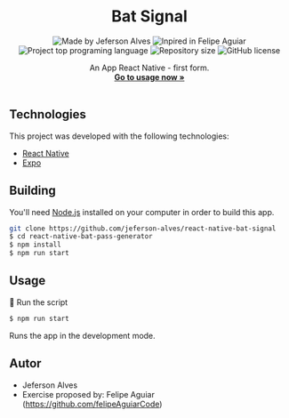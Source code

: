 <div align="center">

  <!-- project name -->
  <h1 align="center">Bat Signal</h1>
  
  <!-- project badges -->
  <p align="center">
    <img 
      alt="Made by Jeferson Alves" 
      src="https://img.shields.io/badge/made%20by-Jeferson%20Alves-%20?color=6A57D5"
    >
    <img 
      alt="Inpired in Felipe Aguiar" 
      src="https://img.shields.io/badge/inpired%20in-Felipe%20Aguiar-%20?color=6A57D5"
    >
    <img 
      alt="Project top programing language" 
      src="https://img.shields.io/github/languages/top/felipeAguiarCode/react-native-bat-pass-generator?color=6A57D5"
    >
    <img 
      alt="Repository size" 
      src="https://img.shields.io/github/repo-size/felipeAguiarCode/react-native-bat-pass-generator?color=6A57D5"
    >
    <img 
      alt="GitHub license" 
      src="https://img.shields.io/github/license/felipeAguiarCode/react-native-bat-pass-generator?color=6A57D5"
    >
  </p>

  <!-- project description and menu -->
  <p align="center">
      An App React Native - first form.
    <br />
    <a 
      href="## Usage">
      <strong>Go to usage now »</strong>
    </a>
    <br />
    <br />
  </p>
</div>

## Technologies

This project was developed with the following technologies:

- [React Native](https://reactnative.dev/)
- [Expo](https://docs.expo.dev/)

## Building

You'll need [Node.js](https://nodejs.org) installed on your computer in order to build this app.

```bash
git clone https://github.com/jeferson-alves/react-native-bat-signal
$ cd react-native-bat-pass-generator
$ npm install
$ npm run start
```

## Usage

🔧 Run the script

```bash
$ npm run start
```

Runs the app in the development mode.<br/>

## Autor

- Jeferson Alves
- Exercise proposed by: Felipe Aguiar (https://github.com/felipeAguiarCode)
